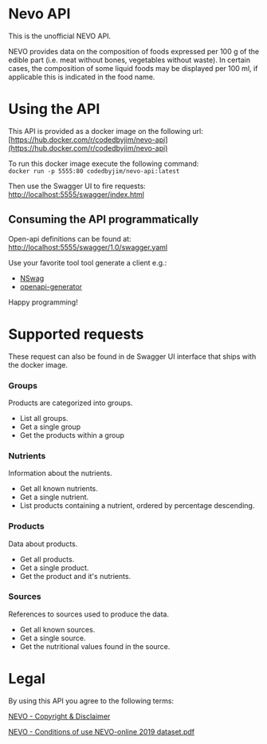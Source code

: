 # Nevo API

This is the unofficial NEVO API.

NEVO provides data on the composition of foods expressed per 100 g of the edible part (i.e. meat without bones, vegetables 
without waste). In certain cases, the composition of some liquid foods may be displayed per 100 ml, if applicable this is
indicated in the food name.

# Using the API
This API is provided as a docker image on the following url:   
[https://hub.docker.com/r/codedbyjim/nevo-api](https://hub.docker.com/r/codedbyjim/nevo-api)

To run this docker image execute the following command:  
`docker run -p 5555:80 codedbyjim/nevo-api:latest`

Then use the Swagger UI to fire requests:  
[http://localhost:5555/swagger/index.html](http://localhost:5555/swagger/index.html)

## Consuming the API programmatically

Open-api definitions can be found at:  
[http://localhost:5555/swagger/1.0/swagger.yaml](http://localhost:5555/swagger/1.0/swagger.yaml)

Use your favorite tool tool generate a client e.g.:  
- [NSwag](http://nswag.org/) 
- [openapi-generator](https://openapi-generator.tech/)

Happy programming!

# Supported requests
These request can also be found in de Swagger UI interface that ships with the docker image.

### Groups
Products are categorized into groups.
- List all groups.
- Get a single group
- Get the products within a group

### Nutrients
Information about the nutrients.
- Get all known nutrients.
- Get a single nutrient.
- List products containing a nutrient, ordered by percentage descending.

### Products
Data about products.
- Get all products.
- Get a single product.
- Get the product and it's nutrients.

### Sources
References to sources used to produce the data.
- Get all known sources.
- Get a single source.
- Get the nutritional values found in the source.

# Legal
By using this API you agree to the following terms:  

[NEVO - Copyright & Disclaimer](https://www.rivm.nl/en/dutch-food-composition-database/access-nevo-data/nevo-online/copyright-and-disclaimer)  

[NEVO - Conditions of use NEVO-online 2019 dataset.pdf](https://www.rivm.nl/documenten/conditions-for-use-of-nevo-online-version-201960)